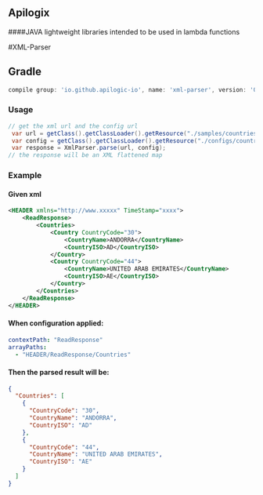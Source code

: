 ## Apilogix

####JAVA lightweight libraries intended to be used in lambda functions

#XML-Parser

## Gradle
```groovy
compile group: 'io.github.apilogic-io', name: 'xml-parser', version: '0.1'
```

### Usage
```java
// get the xml url and the config url
 var url = getClass().getClassLoader().getResource("./samples/countries.xml");
 var config = getClass().getClassLoader().getResource("./configs/countries.yaml");
 var response = XmlParser.parse(url, config);
// the response will be an XML flattened map 
```

### Example

#### Given xml
```xml
<HEADER xmlns="http://www.xxxxx" TimeStamp="xxxx">
    <ReadResponse>
        <Countries>
            <Country CountryCode="30">
                <CountryName>ANDORRA</CountryName>
                <CountryISO>AD</CountryISO>
            </Country>
            <Country CountryCode="44">
                <CountryName>UNITED ARAB EMIRATES</CountryName>
                <CountryISO>AE</CountryISO>
            </Country>
        </Countries>
    </ReadResponse>
</HEADER>
```

#### When configuration applied:

```yaml
contextPath: "ReadResponse"
arrayPaths:
  - "HEADER/ReadResponse/Countries"
```

#### Then the parsed result will be:
```json
{
  "Countries": [
    {
      "CountryCode": "30",
      "CountryName": "ANDORRA",
      "CountryISO": "AD"
    },
    {
      "CountryCode": "44",
      "CountryName": "UNITED ARAB EMIRATES",
      "CountryISO": "AE"
    }
  ]
}
```